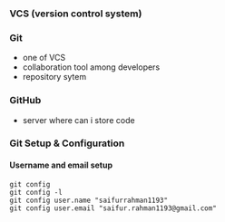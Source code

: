 ### VCS (version control system)
### Git
- one of VCS
- collaboration tool among developers
- repository sytem

### GitHub
- server where can i store code

### Git Setup & Configuration
#### Username and email setup

```
git config
git config -l
git config user.name "saifurrahman1193"
git config user.email "saifur.rahman1193@gmail.com"
```

